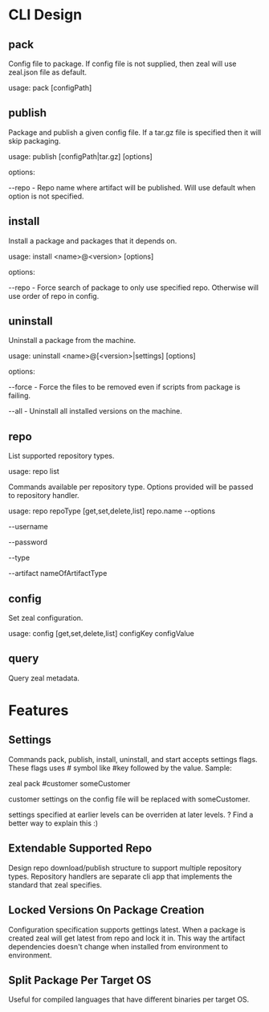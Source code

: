 # CLI Design

## pack
Config file to package. If config file is not supplied, then zeal will use zeal.json file as default.

usage: pack [configPath]

## publish
Package and publish a given config file. If a tar.gz file is specified then it will skip packaging.

usage: publish [configPath|tar.gz] [options]

options:

--repo - Repo name where artifact will be published. Will use default when option is not specified.
 
## install
Install a package and packages that it depends on.

usage: install \<name\>@\<version\> [options]

options: 

--repo - Force search of package to only use specified repo. Otherwise will use order of repo in config.
 
## uninstall
Uninstall a package from the machine.

usage: uninstall \<name\>@[\<version\>|settings] [options]

options:

--force - Force the files to be removed even if scripts from package is failing.

--all - Uninstall all installed versions on the machine.

## repo

List supported repository types. 

usage: repo list

Commands available per repository type. Options provided will be passed to repository handler.

usage: repo repoType [get,set,delete,list] repo.name --options

--username

--password

--type

--artifact nameOfArtifactType

## config
Set zeal configuration.

usage: config [get,set,delete,list] configKey configValue

## query
Query zeal metadata.

# Features

## Settings

Commands pack, publish, install, uninstall, and start accepts settings flags. 
These flags uses # symbol like #key followed by the value. Sample:

zeal pack #customer someCustomer

customer settings on the config file will be replaced with someCustomer.

settings specified at earlier levels can be overriden at later levels.
? Find a better way to explain this :)

## Extendable Supported Repo

Design repo download/publish structure to support multiple repository types.
Repository handlers are separate cli app that implements the standard that zeal specifies. 

## Locked Versions On Package Creation

Configuration specification supports gettings latest. When a package is created zeal will
get latest from repo and lock it in. This way the artifact dependencies doesn't change
when installed from environment to environment.

## Split Package Per Target OS

Useful for compiled languages that have different binaries per target OS.

## 